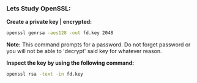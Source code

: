 ### Lets Study OpenSSL:

**Create a private key | encrypted:**
```bash
openssl genrsa -aes128 -out fd.key 2048
```


**Note:** This command prompts for a password. Do not forget password or you will not be able to 'decrypt' said key for whatever reason.


**Inspect the key by using the following command:**
```bash
openssl rsa -text -in fd.key 
```
